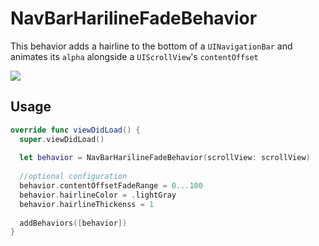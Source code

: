 # NavBarHarilineFadeBehavior

This behavior adds a hairline to the bottom of a `UINavigationBar` and animates its `alpha` alongside a `UIScrollView`'s `contentOffset`

![](example.gif)

## Usage
```swift
override func viewDidLoad() {
  super.viewDidLoad()
  
  let behavior = NavBarHarilineFadeBehavior(scrollView: scrollView)
  
  //optional configuration  
  behavior.contentOffsetFadeRange = 0...100
  behavior.hairlineColor = .lightGray
  behavior.hairlineThickenss = 1
  
  addBehaviors([behavior])
}
```
